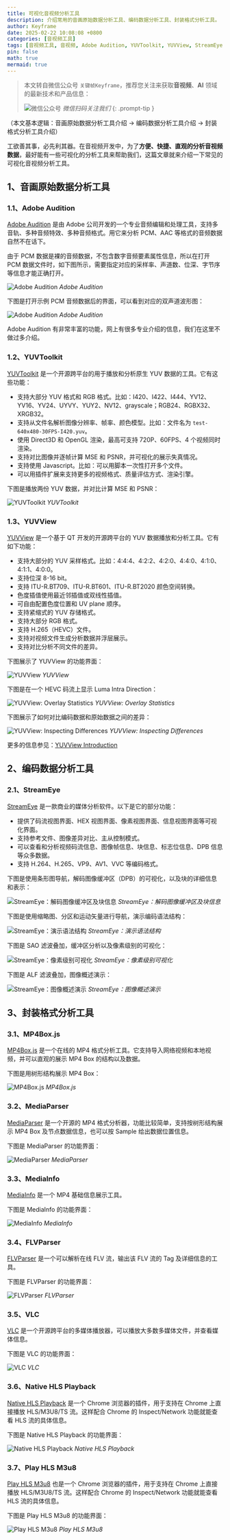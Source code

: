 ```yaml
---
title: 可视化音视频分析工具
description: 介绍常用的音画原始数据分析工具、编码数据分析工具、封装格式分析工具。
author: Keyframe
date: 2025-02-22 10:08:08 +0800
categories: [音视频工具]
tags: [音视频工具, 音视频, Adobe Audition, YUVToolkit, YUVView, StreamEye, MP4Box.js, MediaParser, MediaInfo, FLVParser, VLC]
pin: false
math: true
mermaid: true
---
```


> 本文转自微信公众号 `关键帧Keyframe`，推荐您关注来获取**音视频**、**AI** 领域的最新技术和产品信息：
>
>![微信公众号](assets/img/keyframe-mp.jpg)
_微信扫码关注我们_
{: .prompt-tip }

（本文基本逻辑：音画原始数据分析工具介绍 → 编码数据分析工具介绍 → 封装格式分析工具介绍）


工欲善其事，必先利其器。在音视频开发中，为了**方便、快捷、直观的分析音视频数据**，最好能有一些可视化的分析工具来帮助我们，这篇文章就来介绍一下常见的可视化音视频分析工具。


## 1、音画原始数据分析工具


### 1.1、Adobe Audition

[Adobe Audition](https://www.adobe.com/products/audition.html "Adobe Audition") 是由 Adobe 公司开发的一个专业音频编辑和处理工具，支持多音轨、多种音频特效、多种音频格式。用它来分析 PCM、AAC 等格式的音频数据自然不在话下。


由于 PCM 数据是裸的音频数据，不包含数字音频要素属性信息，所以在打开 PCM 数据文件时，如下图所示，需要指定对应的采样率、声道数、位深、字节序等信息才能正确打开。

![Adobe Audition](assets/resource/av-tool/audition-1.png)
_Adobe Audition_

下图是打开示例 PCM 音频数据后的界面，可以看到对应的双声道波形图：

![Adobe Audition](assets/resource/av-tool/audition-2.png)
_Adobe Audition_


Adobe Audition 有非常丰富的功能，网上有很多专业介绍的信息，我们在这里不做过多介绍。



### 1.2、YUVToolkit


[YUVToolkit](https://github.com/svn2github/yuvtoolkit "YUVToolkit") 是一个开源跨平台的用于播放和分析原生 YUV 数据的工具。它有这些功能：


- 支持大部分 YUV 格式和 RGB 格式。比如：I420、I422、I444、YV12、YV16、YV24、UYVY、YUY2、NV12、grayscale；RGB24、RGBX32、XRGB32。
- 支持从文件名解析图像分辨率、帧率、颜色模型。比如：文件名为 `test-640x480-30FPS-I420.yuv`。
- 使用 Direct3D 和 OpenGL 渲染，最高可支持 720P、60FPS、4 个视频同时渲染。
- 支持对比图像并逐帧计算 MSE 和 PSNR，并可视化的展示失真情况。
- 支持使用 Javascript。比如：可以用脚本一次性打开多个文件。
- 可以用插件扩展来支持更多的视频格式、质量评估方式、渲染引擎。


下图是播放两份 YUV 数据，并对比计算 MSE 和 PSNR：

![YUVToolkit](assets/resource/av-tool/yuvtoolkit-1.png)
_YUVToolkit_



### 1.3、YUVView


[YUVView](https://github.com/IENT/YUView "YUVView") 是一个基于 QT 开发的开源跨平台的 YUV 数据播放和分析工具。它有如下功能：



- 支持大部分的 YUV 采样格式。比如：4:4:4、4:2:2、4:2:0、4:4:0、4:1:0、4:1:1、4:0:0。
- 支持位深 8-16 bit。
- 支持 ITU-R.BT709、ITU-R.BT601、ITU-R.BT2020 颜色空间转换。
- 色度插值使用最近邻插值或双线性插值。
- 可自由配置色度位置和 UV plane 顺序。
- 支持紧缩式的 YUV 存储格式。
- 支持大部分 RGB 格式。
- 支持 H.265（HEVC）文件。
- 支持对视频文件生成分析数据并浮层展示。
- 支持对比分析不同文件的差异。



下图展示了 YUVView 的功能界面：

![YUVView](assets/resource/av-tool/yuvview-1.png)
_YUVView_


下图是在一个 HEVC 码流上显示 Luma Intra Direction：

![YUVView: Overlay Statistics](assets/resource/av-tool/yuvview-2.png)
_YUVView: Overlay Statistics_

下图展示了如何对比编码数据和原始数据之间的差异：

![YUVView: Inspecting Differences](assets/resource/av-tool/yuvview-3-min.gif)
_YUVView: Inspecting Differences_

更多的信息参见：[YUVView Introduction](http://ient.github.io/YUView/ "YUVView Introduction")





## 2、编码数据分析工具


### 2.1、StreamEye

[StreamEye](https://www.elecard.com/zh/products/video-analysis/streameye "StreamEye") 是一款商业的媒体分析软件。以下是它的部分功能：

- 提供了码流视图界面、HEX 视图界面、像素视图界面、信息视图界面等可视化界面。
- 支持参考文件、图像差异对比、主从控制模式。
- 可以查看和分析视频码流信息、图像帧信息、块信息、标志位信息、DPB 信息等众多数据。
- 支持 H.264、H.265、VP9、AV1、VVC 等编码格式。


下图是使用条形图导航，解码图像缓冲区（DPB）的可视化，以及块的详细信息和表示：


![StreamEye：解码图像缓冲区及块信息](assets/resource/av-tool/streameye-1.jpg)
_StreamEye：解码图像缓冲区及块信息_



下图是使用缩略图、分区和运动矢量进行导航，演示编码语法结构：

![StreamEye：演示语法结构](assets/resource/av-tool/streameye-2.jpg)
_StreamEye：演示语法结构_


下图是 SAO 滤波叠加，缓冲区分析以及像素级别的可视化：

![StreamEye：像素级别可视化](assets/resource/av-tool/streameye-3.jpg)
_StreamEye：像素级别可视化_




下图是 ALF 滤波叠加，图像概述演示：

![StreamEye：图像概述演示](assets/resource/av-tool/streameye-4.jpg)
_StreamEye：图像概述演示_





## 3、封装格式分析工具


### 3.1、MP4Box.js

[MP4Box.js](https://gpac.github.io/mp4box.js/test/filereader.html "MP4Box.js") 是一个在线的 MP4 格式分析工具。它支持导入网络视频和本地视频，并可以直观的展示 MP4 Box 的结构以及数据。

下图是用树形结构展示 MP4 Box：

![MP4Box.js](assets/resource/av-tool/mp4box-1.png)
_MP4Box.js_



<!-- sync -->

### 3.2、MediaParser

[MediaParser](https://github.com/ksvc/MediaParser "MediaParser") 是一个开源的 MP4 格式分析器，功能比较简单，支持按树形结构展示 MP4 Box 及节点数据信息，也可以按 Sample 给出数据位置信息。


下图是 MediaParser 的功能界面：

![MediaParser](assets/resource/av-tool/media-parser-1.png)
_MediaParser_





### 3.3、MediaInfo



[MediaInfo](https://mediaarea.net/en/MediaInfo "MediaInfo") 是一个 MP4 基础信息展示工具。

下图是 MediaInfo 的功能界面：

![MediaInfo](assets/resource/av-tool/media-info-1.png)
_MediaInfo_







<!-- 
### 3.3、Atom Inspector


Atom Inspector 是苹果提供的一个 MP4 格式分析工具。不过由于不再继续维护，在最新版本的 Mac OS 上已经不可用了。

![Atom Inspector](assets/resource/av-tool/atom-inspector-1.png)
_Atom Inspector_ 
-->



### 3.4、FLVParser

[FLVParser](https://github.com/imagora/FlvParser "FLVParser") 是一个可以解析在线 FLV 流，输出该 FLV 流的 Tag 及详细信息的工具。


下图是 FLVParser 的功能界面：


![FLVParser](assets/resource/av-tool/flv-analyzer-1.png)
_FLVParser_




### 3.5、VLC

[VLC](https://www.videolan.org/vlc/ "VLC") 是一个开源跨平台的多媒体播放器，可以播放大多数多媒体文件，并查看媒体信息。

下图是 VLC 的功能界面：

![VLC](assets/resource/av-tool/vlc-1.jpg)
_VLC_


### 3.6、Native HLS Playback


[Native HLS Playback](https://chrome.google.com/webstore/detail/native-hls-playback/emnphkkblegpebimobpbekeedfgemhof "Native HLS Playback") 是一个 Chrome 浏览器的插件，用于支持在 Chrome 上直接播放 HLS/M3U8/TS 流。这样配合 Chrome 的 Inspect/Network 功能就能查看 HLS 流的具体信息。

下图是 Native HLS Playback 的功能界面：

![Native HLS Playback](assets/resource/av-tool/native-hls-playback-1.jpg)
_Native HLS Playback_


### 3.7、Play HLS M3u8


[Play HLS M3u8](https://chrome.google.com/webstore/detail/play-hls-m3u8/ckblfoghkjhaclegefojbgllenffajdc "Play HLS M3u8") 也是一个 Chrome 浏览器的插件，用于支持在 Chrome 上直接播放 HLS/M3U8/TS 流。这样配合 Chrome 的 Inspect/Network 功能就能查看 HLS 流的具体信息。

下图是 Play HLS M3u8 的功能界面：

![Play HLS M3u8](assets/resource/av-tool/play-hls-m3u8-1.jpg)
_Play HLS M3u8_





















